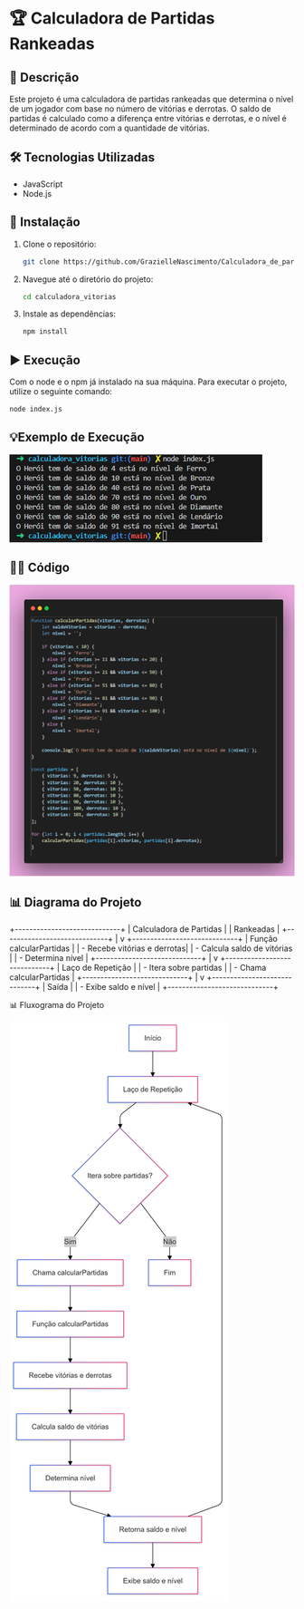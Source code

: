 # 🏆 Calculadora de Partidas Rankeadas

## 📜 Descrição

Este projeto é uma calculadora de partidas rankeadas que determina o nível de um jogador com base no número de vitórias e derrotas. O saldo de partidas é calculado como a diferença entre vitórias e derrotas, e o nível é determinado de acordo com a quantidade de vitórias.

## 🛠️ Tecnologias Utilizadas

- JavaScript
- Node.js

## 🚀 Instalação

1. Clone o repositório:

    ```bash
    git clone https://github.com/GrazielleNascimento/Calculadora_de_partidas_Rankeadas_dio.git
    ```

2. Navegue até o diretório do projeto:

    ```bash
    cd calculadora_vitorias
    ```

3. Instale as dependências:

    ```bash
    npm install
    ```

## ▶️ Execução

Com o node e o npm já instalado na sua máquina.
Para executar o projeto, utilize o seguinte comando:

```bash
node index.js
```

## 💡Exemplo de Execução

![execução](image.png)

## 👩‍💻 Código

![Código](image-1.png)

## 📊 Diagrama do Projeto

+-----------------------------+
|  Calculadora de Partidas    |
|  Rankeadas                  |
+-----------------------------+
            |
            v
+-----------------------------+
| Função calcularPartidas     |
| - Recebe vitórias e derrotas|
| - Calcula saldo de vitórias |
| - Determina nível           |
+-----------------------------+
            |
            v
+-----------------------------+
| Laço de Repetição           |
| - Itera sobre partidas      |
| - Chama calcularPartidas    |
+-----------------------------+
            |
            v
+-----------------------------+
| Saída                       |
| - Exibe saldo e nível       |
+-----------------------------+

📊 Fluxograma do Projeto

![fluxograma](image-2.png)
